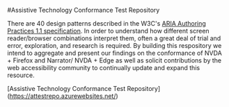 #Assistive Technology Conformance Test Repository

There are 40 design patterns described in the W3C's [ARIA Authoring Practices 1.1 specification](https://www.w3.org/TR/wai-aria-practices/). In order to understand how different screen reader/browser combinations interpret them, often a great deal of trial and error, exploration, and research is required.  By building this respository we intend to aggregate and present our findings on the conformance of NVDA + Firefox and Narrator/ NVDA + Edge as well as solicit contributions by the web accessibility community to continually update and expand this resource. 

[Assistive Technology Conformance Test Repository] (https://attestrepo.azurewebsites.net/)



